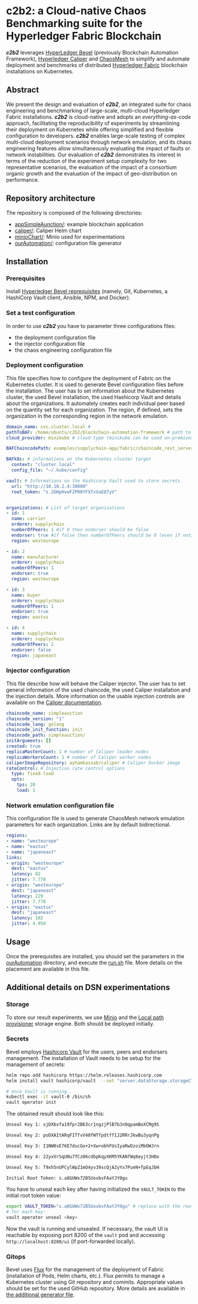 # c2b2: a Cloud-native Chaos Benchmarking suite for the Hyperledger Fabric Blockchain

**_c2b2_** leverages  [HyperLedger Bevel](https://blockchain-automation-framework.readthedocs.io/en/latest/index.html) (previously Blockchain Automation Framework), [Hyperledger Caliper](https://hyperledger.github.io/caliper/) and [ChaosMesh](https://github.com/chaos-mesh/chaos-mesh) to simplify and automate deployment and benchmarks of distributed [Hyperledger Fabric](https://www.hyperledger.org/use/fabric) blockchain installations on Kubernetes.

## Abstract

We present the design and evaluation of **_c2b2_**, an integrated suite for chaos engineering and benchmarking of large-scale, multi-cloud Hyperledger Fabric installations. **_c2b2_** is cloud-native and adopts an _everything-as-code_ approach, facilitating the reproducibility of experiments by streamlining their deployment on Kubernetes while offering simplified and flexible configuration to developers.
**_c2b2_** enables large-scale testing of complex multi-cloud deployment scenarios through network emulation, and its chaos engineering features allow simultaneously evaluating the impact of faults or network instabilities. Our evaluation of **_c2b2_** demonstrates its interest in terms of the reduction of the experiment setup complexity for two representative scenarios, the evaluation of the impact of a consortium organic growth and the evaluation of the impact of geo-distribution on performance.

## Repository architecture

The repository is composed of the following directories:
- [appSimpleAunction/](./appSimpleAunction): example blockchain application
- [caliper/](./caliper): Caliper Helm chart
- [minioChart/](./minioChart): Minio used for experimentations
- [ourAutomation/](./ourAutomation): configuration file generator

## Installation

### Prerequisites

Install [Hyperledger Bevel reprequisites](https://blockchain-automation-framework.readthedocs.io/en/latest/prerequisites.html) (namely, Git, Kubernetes, a HashiCorp Vault client, Ansible, NPM, and Docker).

### Set a test configuration

In order to use **_c2b2_** you have to parameter three configurations files:

- the deployment configuration file
- the injector configuration file
- the chaos engineering configuration file

### Deployment configuration

This file specifies how to configure the deployment of Fabric on the Kubernetes cluster. It is used to generate Bevel configuration files before the installation. The user has to set information about the Kubernetes cluster, the used Bevel installation, the used Hashicorp Vault and details about the organizations. It automately creates each individual peer based on the quantity set for each organization. The region, if defined, sets the organization in the corresponding region in the network emulation.

```yaml
domain_name: svc.cluster.local # 
pathToBAF: /home/ubuntu/c2b2/blockchain-automation-framework # path to Bevel/Blockchain Automation Framework
cloud_provider: minikube # cloud type (minikube can be used on-premises)

BAFChaincodePath: examples/supplychain-app/fabric/chaincode_rest_server/chaincode/ # path to the chaincode

BAFk8s: # informations on the Kubernetes cluster target
  context: "cluster.local" 
  config_file: "~/.kube/config"

vault: # Informations on the Hashicorp Vault used to store secrets
  url: "http://10.10.2.4:30000"
  root_token: "s.2GHpHvwF2P08YFXfxVaEO7yV"


organizations: # List of target organizations
- id: 1
  name: carrier
  orderer: supplychain
  numberOfPeers: 1 #if 0 then endorser should be false 
  endorser: true #if false then numberOfPeers should be 0 (even if not, the script will count it as 0)
  region: westeurope

- id: 2
  name: manufacturer
  orderer: supplychain
  numberOfPeers: 1
  endorser: true
  region: westeurope

- id: 3
  name: buyer
  orderer: supplychain
  numberOfPeers: 1
  endorser: true
  region: eastus

- id: 4
  name: supplychain
  orderer: supplychain
  numberOfPeers: 2
  endorser: false
  region: japaneast
```

### Injector configuration

This file describe how will behave the Caliper injector. The user has to set general information of the used chaincode, the used Caliper installation and the injection details. More information on the usable injection controls are available on the [Caliper documentation](https://hyperledger.github.io/caliper/v0.4.2/rate-controllers/).

```yaml
chaincode_name: simpleauction
chaincode_version: "1"
chaincode_lang: golang
chaincode_init_function: init
chaincode_path: simpleauction/
initArguments: []
created: true
replicaMasterCount: 1 # number of Caliper leader nodes
replicaWorkersCount: 1 # number of Caliper worker nodes
caliperImageRepository: ayhamkassab/caliper # Caliper Docker image 
rateControl: # Injection rate control options
  type: fixed-load
  opts:
    tps: 20
    load: 1
```

### Network emulation configuration file

This configuration file is used to generate ChaosMesh network emulation parameters for each organization. Links are by default bidirectional.

```yaml
regions:
- name: "westeurope"
- name: "eastus"
- name: "japaneast"
links:
- origin: "westeurope"
  dest: "eastus"
  latency: 82
  jitter: 7.778
- origin: "westeurope"
  dest: "japaneast"
  latency: 229
  jitter: 7.778
- origin: "eastus"
  dest: "japaneast"
  latency: 102
  jitter: 4.950
```


## Usage

Once the prerequisites are installed, you should set the parameters in the [ourAutomation](./ourAutomation) directory, and execute the [run.sh](./run.sh) file. More details on the placement are available in this file.

## Additional details on DSN experimentations

### Storage

To store our result experiments, we use [Minio](https://min.io/) and 
the  [Local path provisioner](https://github.com/rancher/local-path-provisioner) storage engine. Both should be deployed initially.

### Secrets

Bevel employs [Hashicorp Vault](https://www.vaultproject.io/) for the users, peers and endorsers management. The installation of Vault needs to be setup for the management of secrets:

```bash
helm repo add hashicorp https://helm.releases.hashicorp.com  
helm install vault hashicorp/vault  --set "server.dataStorage.storageClass=local-path" --set server.service.type=NodePort --set server.service.nodePort=30000 --set injector.agentImage.tag=1.0.1 --set server.image.tag=1.0.1  

# once Vault is running..
kubectl exec -it vault-0 /bin/sh 
vault operator init  
```

The obtained result should look like this:

```bash
Unseal Key 1: xjDXbvfa19fpr2B63cr1ngzjPlB7bJn0qpamBoXCMg9S  

Unseal Key 2: poDXAItARqFITfvV48fWTfpdtff1J2RRrJkwBu3yqnPg  

Unseal Key 3: I1NW0sE76E7ducGo+2+Xw+obhFUsIyaRwDzoiMbOWJrn  

Unseal Key 4: 22yxVrSqUNu7fCz06cdbpKqyXKM5YKANfWq8eyjt3HDo  

Unseal Key 5: T9xh5nUPCylWpZ1mO4yv39scQjAZyYx7PueN+TpEqJbH  

Initial Root Token: s.a8GUWx72B5UoxbvFAaYJY0gu  
```

You have to unseal each key after having initialized the `VAULT_TOKEN` to the initial root token value:
```bash
export VAULT_TOKEN="s.a8GUWx72B5UoxbvFAaYJY0gu" # replace with the root token 
# for each key:
vault operator unseal <key>
```

Now the vault is running and unsealed. If necessary, the vault UI is reachable by exposing port 8200 of the `vault` pod and accessing `http://localhost:8200/ui` (if port-forwarded locally).

### Gitops

Bevel uses [Flux](https://fluxcd.io/) for the management of the deployment of Fabric (installation of Pods, Helm charts, etc.). Flux permits to manage a Kubernetes cluster using Git repository and commits. Appropriate values should be set for the used GitHub repository. More details are available in [the additional generator file](ourAutomation/ModifAddTabTOConfigFile.py).